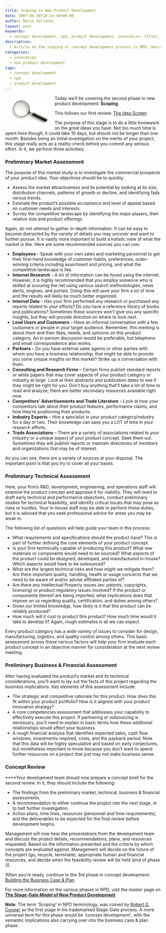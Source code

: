 ```yaml
---
title: Scoping in New Product Development
date: 2007-08-30T10:14:40+00:00
author: Mario Vellandi
layout: post
keywords:
  - concept development, npd, product development, innovation, filter, analysis, feasibility, review, investigation, financial, technical, market, marketing, product, viable, stage gate, robert cooper
description:
  - Article on the scoping or concept development process in NPD. Describes how in order to develop great concepts, there are three types of feasibility analyses to do.
categories:
  - innovation
  - new product development
tags:
  - concept development
  - npd
  - product development
---
```

<img src="../wp-content/uploads/2008/03/npd-scoping.jpg" alt="magnifying glass metaphor for scoping in product development" hspace="20" vspace="5" align="left" />Today we&#8217;ll be covering the second phase in new product development: __Scoping__

This follows our first review: [The Idea Screen](../idea-screening/ "article on Idea Screening in NPD")

The purpose of this stage is to do a little homework on the great ideas you have. Not too much time is spent here though; it could take 10 days, but should not be longer than one month. Besides being an initial investigation on the merits of your project, this stage really acts as a reality-check before you commit any serious effort. In it, we perform three activities:

###  Preliminary Market Assessment

The purpose of this market study is to investigate the commercial prospects of your product idea. Your objectives should be to quickly:

  * Assess the market attractiveness and its potential by looking at its size, distribution channels, patterns of growth or decline, and identifying fads versus trends.
  * Estimate the product&#8217;s possible acceptance and level of appeal based on customer needs and interests.
  * Survey the competitive landscape by identifying the major players, their relative size and product offerings

Again, do not attempt to gather in-depth information. It can be easy to become distracted by the variety of details you may uncover and want to further pursue. It is vastly more important to build a holistic view of what the market is like. Here are some recommended sources you can use:

  * **Employees** &#8211; Speak with your own sales and marketing personnel to get their first-hand knowledge of customer habits, preferences, order-winning criteria including assortment and pricing, and what the competitive landscape is like.
  * __Internet Research__ &#8211; A lot of information can be found using the internet. However, it is highly recommended that you employ someone who is skilled at scouring the net using various search methodologies, news alerts, engines, and portals. Doing this will save your firm a lot of time and the results will likely be much better organized.
  * __Internal Data__ &#8211; Has your firm performed any research or purchased any reports related to your efforts? Do you have a reference library of books and publications? Sometimes these sources won&#8217;t give you any specific insights, but they will provide direction on where to look next.
  * __Lead Users and Customers__ &#8211; Have an informal conversation with a few customers or people in your target audience. Remember, this meeting is about them and their likes, needs, and opinions on this product category. An in-person discussion would be preferable, but telephone and email correspondence also works.
  * __Partners__ &#8211; Do you have external sales agents or other parties with whom you have a business relationship, that might be able to provide you some unique insights on this market? Strike up a conversation with them.
  * __Consulting and Research Firms__ &#8211; Certain firms publish standard reports or white papers that may cover aspects of your product category or industry at large. Look at their abstracts and publication dates to see if they might be right for you. Don&#8217;t buy anything that&#8217;ll take a lot of time to read and analyze; there are better secondary resources available right now.
  * __Competitors&#8217; Advertisements and Trade Literature__ &#8211; Look at how your competitors talk about their product features, performance claims, and how they&#8217;re positioning their products.
  * **Industry Experts** &#8211; Hire a specialist in your product category/industry for a day or two. Their knowledge can save you a LOT of time in your research efforts.
  * **Trade Associations** &#8211; There are a variety of associations related to your industry or a unique aspect of your product concept. Seek them out. Sometimes they will publish reports or maintain directories of members and organizations that may be of interest.

As you can see, there are a variety of sources at your disposal. The important point is that you try to cover all your bases.

###  Preliminary Technical Assessment

Here, your firm&#8217;s R&D, development, engineering, and operations staff will examine the product concept and appraise it for viability. They will need to draft early technical and performance objectives, conduct preliminary studies for technical feasibility, and identify critical issues that may pose as risks or hurdles. Your in-house staff may be able to perform these duties, but it is advised that you seek professional advice for areas you may be weak in.

The following list of questions will help guide your team in this process:

  * What requirements and specifications should the product have? This is part of further defining the core elements of your product concept.
  * Is your firm technically capable of producing this product? What raw materials or components would need to be sourced? What aspects of the product could be designed, developed, and manufactured in-house? Which aspects would have to be outsourced?
  * What are the largest technical risks and how might we mitigate them? Are there important quality, handling, health or usage concerns that we need to be aware of and/or advise affiliated parties of?
  * Are there any Intellectual Property issues (ex: patents, copyrights, licensing) or product regulatory issues involved? If the product or components thereof are being imported, what implications does that impose on us regarding quality, certification, and duties among others?
  * Given our limited knowledge, how likely is it that this product can be reliably produced?
  * How much will it cost to product this product? How much time would it take to develop it? Again, rough estimates is all we can expect.

Every product category has a wide variety of issues to consider for design, manufacturing, logistics, and quality control among others. This basic assessment across these various factors will help your firm evaluate each product concept in an objective manner for consideration at the next review meeting.

### Preliminary Business & Financial Assessment

After having evaluated the product&#8217;s market and its technical considerations, you&#8217;ll want to lay out the facts of this project regarding the business implications. Key elements of this assessment include:

  * The strategic and competitive rationale for this product. How does this fit within your product portfolio? How is it aligned with your product innovation strategy?
  * A core competencies assessment that addresses your capability to effectively execute this project. If partnering or outsourcing is necessary, you&#8217;ll need to explain in basic terms how these additional relationships would affect your business.
  * A rough financial analysis that identifies expected sales, cash flow windows, investments required, costs, and the payback period. Note that this data will be highly speculative and based on early conjectures, but nonetheless important to know because you don&#8217;t want to spend further resources on a project that just may not make business sense.

### Concept Review

 ****Your development team should now prepare a concept brief for the second review. In it, they should include the following:

  * The findings from the preliminary market, technical, business & financial assessments.
  * A recommendation to either continue the project into the next stage, or to halt further investigation.
  * Action plans, time lines, resources (personnel and time-requirements), and the deliverables to be expected for the final review before development begins.

Management will now hear the presentations from the development team and discuss the project details, recommendations, plans, and resources requested. Based on the information presented and the criteria by which concepts are evaluated against, Management will decide on the future of the project (go, recycle, terminate), appropriate human and financial resources, and decide when the feasibility review will be held (end of phase 3).

When you&#8217;re ready, continue to the 3rd phase in concept development: [Building the Business Case & Plan](../building-the-business-case-plan/ "building the business case and plan")

For more information on the various phases in NPD, visit the master page on **[The Stage-Gate Model of New Product Development](../the-stage-gate-model-of-product-development/ "stage gate model of new product development by robert g. cooper")**

__Note__: The term _&#8216;Scoping&#8217;_ in NPD terminology, was coined by [Robert G. Cooper](http://www.prod-dev.com/dr_cooper.shtml "robert g. cooper profile") as the first stage in his trademarked Stage-Gate process. A more universal term for this phase would be _&#8216;concept development&#8217;_, with the semantic implications also carrying over into the business case & plan phase.
